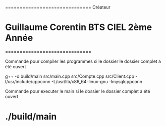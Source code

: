 ==============================
Créateur

Guillaume Corentin
BTS CIEL 2ème Année
==============================

==============================

Commande pour compiler les programmes si le dossier le dossier complet a été ouvert

g++ -o build/main src/main.cpp src/Compte.cpp src/Client.cpp -I/usr/include/cppconn -L/usr/lib/x86_64-linux-gnu -lmysqlcppconn

Commande pour executer le main si le dossier le dossier complet a été ouvert

./build/main
==============================